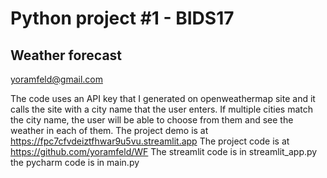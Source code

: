# Python project #1 - BIDS17
## Weather forecast
yoramfeld@gmail.com

The code uses an API key that I generated on openweathermap site and it 
calls the site with a city name that the user enters.
If multiple cities match the city name, the user will be able to choose
from them and see the weather in each of them.
The project demo is at https://fpc7cfvdeiztfhwar9u5vu.streamlit.app
The project code is at https://github.com/yoramfeld/WF
The streamlit code is in streamlit_app.py
the pycharm code is in main.py



